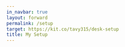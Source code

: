 ```yaml
---
in_navbar: true
layout: forward
permalink: /setup
target: https://kit.co/tavy315/desk-setup
title: My Setup
---
```

